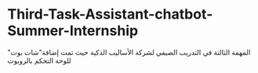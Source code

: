 # Third-Task-Assistant-chatbot-Summer-Internship
المهمة الثالثة في التدريب الصيفي لشركة الأساليب الذكية حيث تمت إضافة"شات  بوت" للوحة التحكم بالروبوت

